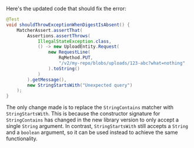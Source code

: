 Here's the updated code that should fix the error:

```java
@Test
void shouldThrowExceptionWhenDigestIsAbsent() {
    MatcherAssert.assertThat(
        Assertions.assertThrows(
            IllegalStateException.class,
            () -> new UploadEntity.Request(
                new RequestLine(
                    RqMethod.PUT,
                    "/v2/my-repo/blobs/uploads/123-abc?what=nothing"
                ).toString()
            )
        ).getMessage(),
        new StringStartsWith("Unexpected query")
    );
}
```

The only change made is to replace the `StringContains` matcher with `StringStartsWith`. This is because the constructor signature for `StringContains` has changed in the new library version to only accept a single `String` argument. In contrast, `StringStartsWith` still accepts a `String` and a `boolean` argument, so it can be used instead to achieve the same functionality.